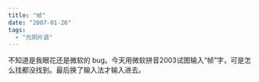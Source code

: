 ```yaml
---
title: "帧"
date: "2007-01-26"
tags: 
  - "光阴片语"
---
```


不知道是我眼花还是微软的 bug。今天用微软拼音2003试图输入“帧”字，可是怎么找都没找到。最后换了输入法才输入进去。
